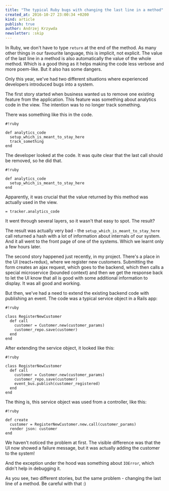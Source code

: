 ```yaml
---
title: "The typical Ruby bugs with changing the last line in a method"
created_at: 2016-10-27 23:00:34 +0200
kind: article
publish: true
author: Andrzej Krzywda
newsletter: :skip
---
```


In Ruby, we don't have to type `return` at the end of the method. As many other things in our favourite language, this is implicit, not explicit. The value of the last line in a method is also automatically the value of the whole method. Which is a good thing as it helps making the code less verbose and more poem-like. But it also has some dangers.

<!-- more -->

Only this year, we've had two different situations where experienced developers introduced bugs into a system.

The first story started when business wanted us to remove one existing feature from the application. This feature was something about analytics code in the view. The intention was to no longer track something.

There was something like this in the code.

```
#!ruby

def analytics_code
  setup_which_is_meant_to_stay_here
  track_something
end
```

The developer looked at the code. It was quite clear that the last call should be removed, so he did that.

```
#!ruby

def analytics_code
  setup_which_is_meant_to_stay_here
end
```

Apparently, it was crucial that the value returned by this method was actually used in the view.

```
= tracker.analytics_code
```

It went through several layers, so it wasn't that easy to spot.
The result?

The result was actually very bad - the `setup_which_is_meant_to_stay_here` call returned a hash with a lot of information about internals of our system. And it all went to the front page of one of the systems. Which we learnt only a few hours later.

The second story happened just recently, in my project. There's a place in the UI (react+redux), where we register new customers. Submitting the form creates an ajax request, which goes to the backend, which then calls a special microservice (bounded context) and then we get the response back to let the UI know that all is good with some additional information to display. It was all good and working.

But then, we've had a need to extend the existing backend code with publishing an event. The code was a typical service object in a Rails app:

```
#!ruby

class RegisterNewCustomer
  def call
    customer = Customer.new(customer_params)
    customer_repo.save(customer)
  end
end
```

After extending the service object, it looked like this:

```
#!ruby

class RegisterNewCustomer
  def call
    customer = Customer.new(customer_params)
    customer_repo.save(customer)
    event_bus.publish(customer_registered)
  end
end
```

The thing is, this service object was used from a controller, like this:

```
#!ruby

def create
  customer = RegisterNewCustomer.new.call(customer_params)
  render json: customer
end
```

We haven't noticed the problem at first. The visible difference was that the UI now showed a failure message, but it was actually adding the customer to the system!

And the exception under the hood was something about `IOError`, which didn't help in debugging it.

As you see, two different stories, but the same problem - changing the last line of a method. Be careful with that :)